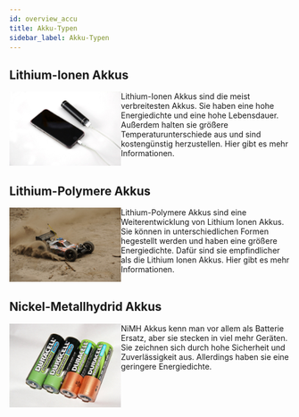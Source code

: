 ```yaml
---
id: overview_accu
title: Akku-Typen
sidebar_label: Akku-Typen
---
```


## Lithium-Ionen Akkus

<a href="lithium">
    <img align="left" width="200" src="/docs/assets/lit.jpg">
</a>

Lithium-Ionen Akkus sind die meist verbreitesten Akkus. Sie haben eine hohe Energiedichte und eine hohe Lebensdauer. Außerdem halten sie größere Temperaturunterschiede aus und sind kostengünstig herzustellen. Hier gibt es mehr Informationen.<br/><br/>

## Lithium-Polymere Akkus

<a href="lipo">
    <img align="left" width="200" src="/docs/assets/auto.jpg">
</a>

Lithium-Polymere Akkus sind eine Weiterentwicklung von Lithium Ionen Akkus. Sie können in unterschiedlichen Formen hegestellt werden und haben eine größere Energiedichte. Dafür sind sie empfindlicher als die Lithium Ionen Akkus. Hier gibt es mehr Informationen.<br/><br/>

## Nickel-Metallhydrid Akkus

<a href="nimh">
    <img align="left" width="200" src="/docs/assets/nimh.jpg">
</a>

NiMH Akkus kenn man vor allem als Batterie Ersatz, aber sie stecken in viel mehr Geräten. Sie zeichnen sich durch hohe Sicherheit und Zuverlässigkeit aus. Allerdings haben sie eine geringere Energiedichte.